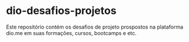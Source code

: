# dio-desafios-projetos
Este repositório contém os desafios de projeto prospostos na plataforma dio.me em suas formações, cursos, bootcamps e etc.

